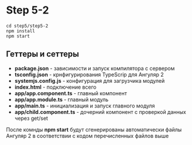 # Step 5-2

```
cd step5/step5-2
npm install
npm start
```

## Геттеры и сеттеры

* **package.json** - зависимости и запуск компилятора с сервером
* **tsconfig.json** - крнфигурирования TypeScrip для Ангуляр 2
* **systemjs.config.js** - конфигурация для загрузчика модулей
* **index.html** - подключение всего
* **app/app.component.ts** - главный компонент
* **app/app.module.ts** - главный модуль
* **app/main.ts** - инициализация и запуск главного модуля
* **app/child.component.ts** - дочерний компонент с проверкой данных через get/set

После комнды **npm start** будут сгенерированы автоматически файлы Ангуляр 2 в соответствии с кодом перечисленных файлов выше
